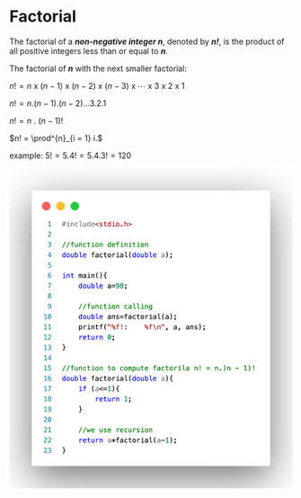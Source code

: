 # Factorial

The factorial of a _**non-negative integer n**_, denoted by _**n!**_, is the product of all positive integers less than or equal to _**n**_.

The factorial of _**n**_ with the next smaller factorial: 


$n! = n$ x $(n - 1)$ x $(n - 2)$ x $(n - 3)$ x $\cdots$ x $3$ x $2$ x $1$

$n! = n . (n -1) . (n - 2) \dots  3 . 2 . 1$

$n! = n$ . $(n - 1)!$

$n! = \prod^{n}_{i = 1} i.$

example: $5! = 5 . 4! = 5.4.3! = 120$

![factorial in c](images/factorial.png)
